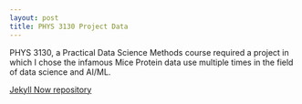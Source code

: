 ```yaml
---
layout: post
title: PHYS 3130 Project Data
---
```


PHYS 3130, a Practical Data Science Methods course required a project in which I chose the infamous Mice Protein data use multiple times in the field of data science and AI/ML. 



 [Jekyll Now repository](https://github.com/barryclark/jekyll-now) 
